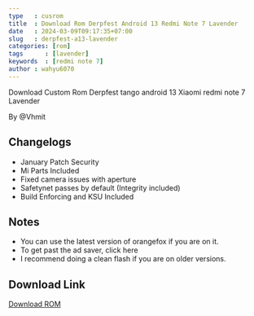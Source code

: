 ```yaml
---
type   : cusrom
title  : Download Rom Derpfest Android 13 Redmi Note 7 Lavender
date   : 2024-03-09T09:17:35+07:00
slug   : derpfest-a13-lavender
categories: [rom]
tags      : [lavender]
keywords  : [redmi note 7]
author : wahyu6070
---
```


Download Custom Rom Derpfest tango android 13 Xiaomi redmi note 7 Lavender

By @Vhmit 

## Changelogs
- January Patch Security 
- Mi Parts Included 
- Fixed camera issues with aperture 
- Safetynet passes by default (Integrity included) 
- Build Enforcing and KSU Included 

## Notes
- You can use the latest version of orangefox if you are on it. 
- To get past the ad saver, click here 
- I recommend doing a clean flash if you are on older versions. 

## Download Link
[Download ROM](https://fir3.net/uc7M8LRVBA)




